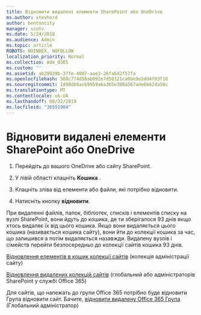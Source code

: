 ```yaml
---
title: Відновити видалені елементи SharePoint або OneDrive
ms.author: stevhord
author: bentoncity
manager: scotv
ms.date: 5/24/2018
ms.audience: Admin
ms.topic: article
ROBOTS: NOINDEX, NOFOLLOW
localization_priority: Normal
ms.collection: Adm_O365
ms.custom: ''
ms.assetid: ab29939b-37fe-4007-aae3-26fa6d2f57fa
ms.openlocfilehash: 588c774d56ab092e7d50321ca6be9e2dd4f03f16
ms.sourcegitcommit: 1d98db8acb9959aba3b5e308a567ade6b62da56c
ms.translationtype: MT
ms.contentlocale: uk-UA
ms.lasthandoff: 08/22/2019
ms.locfileid: "36551904"
---
```

# <a name="restore-deleted-items-from-sharepoint-or-onedrive"></a>Відновити видалені елементи SharePoint або OneDrive

1. Перейдіть до вашого OneDrive або сайту SharePoint.
    
2. У лівій області клацніть **Кошика** . 
    
3. Клацніть зліва від елементи або файли, які потрібно відновити.
    
4. Натисніть кнопку **відновити**. 
    
При видаленні файлів, папок, бібліотек, списків і елементів списку на вузлі SharePoint, вони йдуть до кошика, де ти зберігалося 93 днів якщо хтось видаляє їх від цього кошика. Якщо вони видаляється цього кошика (називається кошика сайту), вони йти до колекції кошика за час, що залишився а потім видаляється назавжди. Видалену вузлів і сімейств перейти безпосередньо до колекції сайтів кошика 93 днів.
  
[Відновлення елементів в кошик колекції сайтів](https://go.microsoft.com/fwlink/?linkid=867800) (колекція адміністрації сайту) 
  
[Відновлення видалених колекцій сайтів](https://go.microsoft.com/fwlink/?linkid=867660) (глобальний або адміністраторів SharePoint у службі Office 365) 
  
Для сайтів, що належать до групи Office 365 потрібно буде відновити Група відновити сайт. Бачите, [відновити видалену Office 365 Група](https://go.microsoft.com/fwlink/?linkid=867802) (Глобальний адміністратор) 
  

